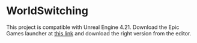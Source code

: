 # WorldSwitching
This project is compatible with Unreal Engine 4.21. Download the Epic Games launcher at [this link](https://www.epicgames.com/store/en-US/download) and download the right version from the editor.
